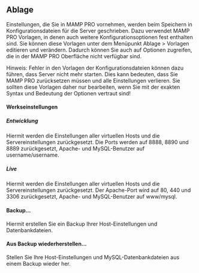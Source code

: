 ## Ablage

Einstellungen, die Sie in MAMP PRO vornehmen, werden beim Speichern in Konfigurationsdateien für die Server geschrieben. Dazu verwendet MAMP PRO Vorlagen, in denen auch weitere Konfigurationsoptionen fest enthalten sind. Sie können diese Vorlagen unter dem Menüpunkt Ablage > Vorlagen editieren und verändern. Dadurch können Sie auch auf Optionen zugreifen, die in der MAMP PRO Oberfläche nicht verfügbar sind.

 

Hinweis: Fehler in den Vorlagen der Konfigurationsdateien können dazu führen, dass Server nicht mehr starten. Dies kann bedeuten, dass Sie MAMP PRO zurücksetzen müssen und alle Einstellungen verlieren. Sie sollten diese Vorlagen daher nur bearbeiten, wenn Sie mit der exakten Syntax und Bedeutung der Optionen vertraut sind!
 

#### Werkseinstellungen

 

##### Entwicklung

Hiermit werden die Einstellungen aller virtuellen Hosts und die Servereinstellungen zurückgesetzt. Die Ports werden auf 8888, 8890 und 8889 zurückgesetzt, Apache- und MySQL-Benutzer auf username/username.

 

##### Live

Hiermit werden die Einstellungen aller virtuellen Hosts und die Servereinstellungen zurückgesetzt. Der Apache-Port wird auf 80, 440 und 3306 zurückgesetzt, Apache- und MySQL-Benutzer auf www/mysql.

 

#### Backup…

Hiermit erstellen Sie ein Backup Ihrer Host-Einstellungen und Datenbankdateien. 

 

#### Aus Backup wiederherstellen…

Stellen Sie Ihre Host-Einstellungen und MySQL-Datenbankdateien aus einem Backup wieder her.

 
